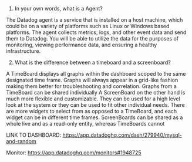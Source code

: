 1) In your own words, what is a Agent?

The Datadog agent is a service that is installed on a host machine, which could be on a variety of platforms such as Linux or Windows based platforms.  The agent collects metrics, logs, and other event data and send them to Datadog.  You will be able to utilize the data for the purposes of monitoring, viewing performance data, and ensuring a healthy infrastructure.

2) What is the difference between a timeboard and a screenboard?

A TimeBoard displays all graphs within the dashboard scoped to the same designated time frame.  Graphs will always appear in a grid-like fashion making them better for troubleshooting and correlation. Graphs from a TimeBoard can be shared individually
A ScreenBoard on the other hand is much more flexible and customizable.  They can be used for a high level look at the system or they can be used to fit other individual needs.  There are more widgets to select from as opposed to a TimeBoard, and each widget can be in different time frames.  ScreenBoards can be shared as a whole live and as a read-only entity, whereas TimeBoards cannot	

LINK TO DASHBOARD:
https://app.datadoghq.com/dash/279940/mysql-and-random

Monitor:
https://app.datadoghq.com/monitors#1948725
